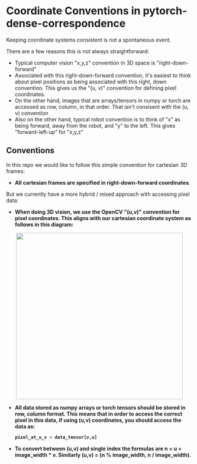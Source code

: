 # Coordinate Conventions in pytorch-dense-correspondence

Keeping coordinate systems consistent is not a spontaneous event.

There are a few reasons this is not always straightforward:

- Typical computer vision "x,y,z" convention in 3D space is "right-down-forward"
- Associated with this right-down-forward convention, it's easiest to think about pixel positions 
as being associated with this right, down convention.  This gives us the "(u, v)" convention for defining
pixel coordinates.
- On the other hand, images that are arrays/tensors in numpy or torch are accessed as row, column, in that order.
That isn't consisent with the (u, v) convention
- Also on the other hand, typical robot convention is to think of "x" as being forward, away from the robot, and "y" to the left.
This gives "forward-left-up" for "x,y,z"

## Conventions

In this repo we would like to follow this simple convention for cartesian 3D frames:

- <b>All cartesian frames are specified in right-down-forward coordinates</b>.

But we currently have a more hybrid / mixed approach with accessing pixel data:

- <b>When doing 3D vision, we use the OpenCV "(u,v)" convention for pixel coordinates.  This aligns with our
cartesian coordinate system as follows in this diagram:

<p align="center">
  <img src="./OpenCVcoordinates.png" width="450"/>
</p>

- <b>All data stored as numpy arrays or torch tensors should be stored in row, column format</b>.  This means
that in order to access the correct pixel in this data, if using (u,v) coordinates, you should access the data
as:

    ```python
    pixel_at_u_v = data_tensor[v,u]
    ```
- To convert between (u,v) and single index the formulas are n = u + image_width * v. Similarly (u,v) = (n % image_width, n / image_width).


